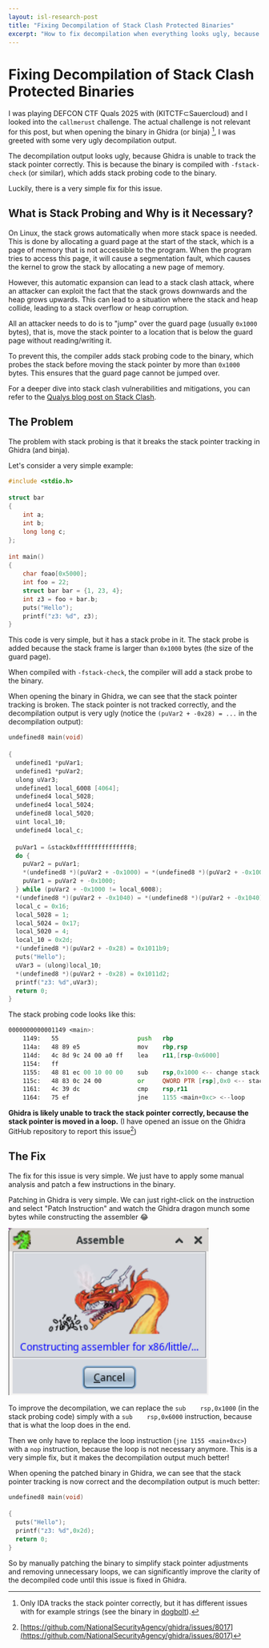 ```yaml
---
layout: isl-research-post
title: "Fixing Decompilation of Stack Clash Protected Binaries"
excerpt: "How to fix decompilation when everything looks ugly, because stack probing breaks stack pointer tracking."
---
```


# Fixing Decompilation of Stack Clash Protected Binaries

I was playing DEFCON CTF Quals 2025 with (KITCTF⊂Sauercloud) and I looked into the `callmerust` challenge.
The actual challenge is not relevant for this post, but when opening the binary in Ghidra (or binja) [^ida], I was greeted with some very ugly decompilation output.

[^ida]: Only IDA tracks the stack pointer correctly, but it has different issues with for example strings (see the binary in [dogbolt](https://dogbolt.org/?id=2968ec50-148d-4fc8-b51e-5888de471e7d#BinaryNinja=593&Hex-Rays=454&Ghidra=619)).

The decompilation output looks ugly, because Ghidra is unable to track the stack pointer correctly.
This is because the binary is compiled with `-fstack-check` (or similar), which adds stack probing code to the binary.

Luckily, there is a very simple fix for this issue.

## What is Stack Probing and Why is it Necessary?

On Linux, the stack grows automatically when more stack space is needed.
This is done by allocating a guard page at the start of the stack, which is a page of memory that is not accessible to the program.
When the program tries to access this page, it will cause a segmentation fault, which causes the kernel to grow the stack by allocating a new page of memory.

However, this automatic expansion can lead to a stack clash attack, where an attacker can exploit the fact that the stack grows downwards and the heap grows upwards.
This can lead to a situation where the stack and heap collide, leading to a stack overflow or heap corruption.

All an attacker needs to do is to "jump" over the guard page (usually `0x1000` bytes), that is, move the stack pointer to a location that is below the guard page without reading/writing it.

To prevent this, the compiler adds stack probing code to the binary, which probes the stack before moving the stack pointer by more than `0x1000` bytes. This ensures that the guard page cannot be jumped over.

For a deeper dive into stack clash vulnerabilities and mitigations, you can refer to the [Qualys blog post on Stack Clash](https://www.qualys.com/2017/06/19/stack-clash/stack-clash.txt).

## The Problem
The problem with stack probing is that it breaks the stack pointer tracking in Ghidra (and binja).

Let's consider a very simple example:

```cpp
#include <stdio.h>

struct bar
{
    int a;
    int b;
    long long c;
};

int main()
{
    char foao[0x5000];
    int foo = 22;
    struct bar bar = {1, 23, 4};
    int z3 = foo + bar.b;
    puts("Hello");
    printf("z3: %d", z3);
}
```
This code is very simple, but it has a stack probe in it. The stack probe is added because the stack frame is larger than `0x1000` bytes (the size of the guard page).

When compiled with `-fstack-check`, the compiler will add a stack probe to the binary.

When opening the binary in Ghidra, we can see that the stack pointer tracking is broken.
The stack pointer is not tracked correctly, and the decompilation output is very ugly (notice the `(puVar2 + -0x28) = ...` in the decompilation output):

```c
undefined8 main(void)

{
  undefined1 *puVar1;
  undefined1 *puVar2;
  ulong uVar3;
  undefined1 local_6008 [4064];
  undefined4 local_5028;
  undefined4 local_5024;
  undefined8 local_5020;
  uint local_10;
  undefined4 local_c;
  
  puVar1 = &stack0xfffffffffffffff8;
  do {
    puVar2 = puVar1;
    *(undefined8 *)(puVar2 + -0x1000) = *(undefined8 *)(puVar2 + -0x1000);
    puVar1 = puVar2 + -0x1000;
  } while (puVar2 + -0x1000 != local_6008);
  *(undefined8 *)(puVar2 + -0x1040) = *(undefined8 *)(puVar2 + -0x1040);
  local_c = 0x16;
  local_5028 = 1;
  local_5024 = 0x17;
  local_5020 = 4;
  local_10 = 0x2d;
  *(undefined8 *)(puVar2 + -0x28) = 0x1011b9;
  puts("Hello");
  uVar3 = (ulong)local_10;
  *(undefined8 *)(puVar2 + -0x28) = 0x1011d2;
  printf("z3: %d",uVar3);
  return 0;
}
```

The stack probing code looks like this:

```asm
0000000000001149 <main>:
    1149:	55                   	push   rbp
    114a:	48 89 e5             	mov    rbp,rsp
    114d:	4c 8d 9c 24 00 a0 ff 	lea    r11,[rsp-0x6000]
    1154:	ff 
    1155:	48 81 ec 00 10 00 00 	sub    rsp,0x1000 <-- change stack pointer
    115c:	48 83 0c 24 00       	or     QWORD PTR [rsp],0x0 <-- stack probe
    1161:	4c 39 dc             	cmp    rsp,r11
    1164:	75 ef                	jne    1155 <main+0xc> <--loop
```

**Ghidra is likely unable to track the stack pointer correctly, because the stack pointer is moved in a loop.**
(I have opened an issue on the Ghidra GitHub repository to report this issue[^ghidra_issue])

[^ghidra_issue]: [https://github.com/NationalSecurityAgency/ghidra/issues/8017](https://github.com/NationalSecurityAgency/ghidra/issues/8017)

## The Fix
The fix for this issue is very simple. We just have to apply some manual analysis and patch a few instructions in the binary.

Patching in Ghidra is very simple. We can just right-click on the instruction and select "Patch Instruction" and watch the Ghidra dragon munch some bytes while constructing the assembler 😂

<img src="/assets/images/stack_clash_post_2025_ghidra_munching.png" alt="The Ghidra dragon munching bits" width="400"/>

To improve the decompilation, we can replace the `sub    rsp,0x1000` (in the stack probing code) simply with a `sub    rsp,0x6000` instruction, because that is what the loop does in the end.

Then we only have to replace the loop instruction (`jne 1155 <main+0xc>`) with a `nop` instruction, because the loop is not necessary anymore.
This is a very simple fix, but it makes the decompilation output much better!

When opening the patched binary in Ghidra, we can see that the stack pointer tracking is now correct and the decompilation output is much better:

```c
undefined8 main(void)

{
  puts("Hello");
  printf("z3: %d",0x2d);
  return 0;
}
```

So by manually patching the binary to simplify stack pointer adjustments and removing unnecessary loops, we can significantly improve the clarity of the decompiled code until this issue is fixed in Ghidra.
